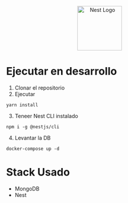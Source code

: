 <p align="center">
  <a href="http://nestjs.com/" target="blank"><img src="https://nestjs.com/img/logo-small.svg" width="120" alt="Nest Logo" /></a>
</p>

# Ejecutar en desarrollo

1. Clonar el repositorio
2. Ejecutar

```
yarn install
```

3. Teneer Nest CLI instalado

```
npm i -g @nestjs/cli
```

4. Levantar la DB

```
docker-compose up -d
```

# Stack Usado

* MongoDB
* Nest
